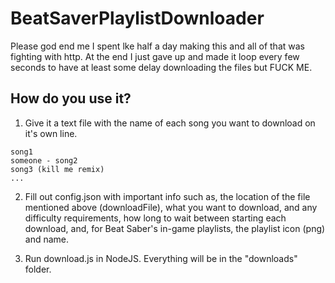 # BeatSaverPlaylistDownloader

Please god end me I spent lke half a day making this and all of that was fighting with http. At the end I just gave up and made it loop every few seconds to have at least some delay downloading the files but FUCK ME.

## How do you use it?

1. Give it a text file with the name of each song you want to download on it's own line.

```
song1
someone - song2
song3 (kill me remix)
...
```

2. Fill out config.json with important info such as, the location of the file mentioned above (downloadFile), what you want to download, and any difficulty requirements, how long to wait between starting each download, and, for Beat Saber's in-game playlists, the playlist icon (png) and name.

3. Run download.js in NodeJS. Everything will be in the "downloads" folder.
